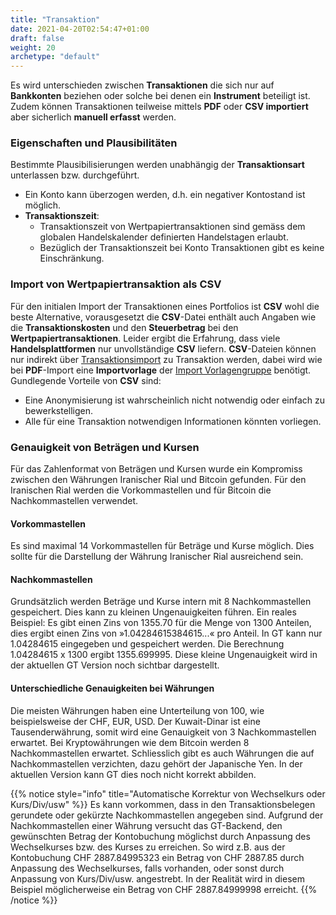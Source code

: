 ```yaml
---
title: "Transaktion"
date: 2021-04-20T02:54:47+01:00
draft: false
weight: 20
archetype: "default"
---
```

Es wird unterschieden zwischen **Transaktionen** die sich nur auf **Bankkonten** beziehen oder solche bei denen ein **Instrument** beteiligt ist. Zudem können Transaktionen teilweise mittels **PDF** oder **CSV importiert** aber sicherlich **manuell erfasst** werden.

### Eigenschaften und Plausibilitäten
Bestimmte Plausibilisierungen werden unabhängig der **Transaktionsart** unterlassen bzw. durchgeführt.  
- Ein Konto kann überzogen werden, d.h. ein negativer Kontostand ist möglich.
- **Transaktionszeit**:
  - Transaktionszeit von Wertpapiertransaktionen sind gemäss dem globalen Handelskalender definierten Handelstagen erlaubt.
  - Bezüglich der Transaktionszeit bei Konto Transaktionen gibt es keine Einschränkung.

### Import von Wertpapiertransaktion als CSV
Für den initialen Import der Transaktionen eines Portfolios ist **CSV** wohl die beste Alternative, vorausgesetzt die **CSV**-Datei enthält auch Angaben wie die **Transaktionskosten** und den **Steuerbetrag** bei den **Wertpapiertransaktionen**. Leider ergibt die Erfahrung, dass viele **Handelsplattformen** nur unvollständige **CSV** liefern. **CSV**-Dateien können nur indirekt über [Transaktionsimport](../tenantportfolio/securityaccounts/transactionimport) zu Transaktion werden, dabei wird wie bei **PDF**-Import eine **Importvorlage** der [Import Vorlagengruppe](../basedata/imptranstemplate/) benötigt. Gundlegende Vorteile von **CSV** sind:
- Eine Anonymisierung ist wahrscheinlich nicht notwendig oder einfach zu bewerkstelligen.
- Alle für eine Transaktion notwendigen Informationen könnten vorliegen.

### Genauigkeit von Beträgen und Kursen
Für das Zahlenformat von Beträgen und Kursen wurde ein Kompromiss zwischen den Währungen Iranischer Rial und Bitcoin gefunden. Für den Iranischen Rial werden die Vorkommastellen und für Bitcoin die Nachkommastellen verwendet. 

#### Vorkommastellen
Es sind maximal 14 Vorkommastellen für Beträge und Kurse möglich. Dies sollte für die Darstellung der Währung Iranischer Rial ausreichend sein.

#### Nachkommastellen
Grundsätzlich werden Beträge und Kurse intern mit 8 Nachkommastellen gespeichert. Dies kann zu kleinen Ungenauigkeiten führen. Ein reales Beispiel: Es gibt einen Zins von 1355.70 für die Menge von 1300 Anteilen, dies ergibt einen Zins von »1.04284615384615...« pro Anteil. In GT kann nur 1.04284615 eingegeben und gespeichert werden. Die Berechnung 1.04284615 x 1300 ergibt 1355.699995. Diese kleine Ungenauigkeit wird in der aktuellen GT Version noch sichtbar dargestellt.

#### Unterschiedliche Genauigkeiten bei Währungen
Die meisten Währungen haben eine Unterteilung von 100, wie beispielsweise der CHF, EUR, USD. Der Kuwait-Dinar ist eine Tausenderwährung, somit wird eine Genauigkeit von 3 Nachkommastellen erwartet. Bei Kryptowährungen wie dem Bitcoin werden 8 Nachkommastellen erwartet. Schliesslich gibt es auch Währungen die auf Nachkommastellen verzichten, dazu gehört der Japanische Yen. In der aktuellen Version kann GT dies noch nicht korrekt abbilden. 

{{% notice style="info" title="Automatische Korrektur von Wechselkurs oder Kurs/Div/usw" %}}
Es kann vorkommen, dass in den Transaktionsbelegen gerundete oder gekürzte Nachkommastellen angegeben sind. Aufgrund der Nachkommastellen einer Währung versucht das GT-Backend, den gewünschten Betrag der Kontobuchung möglichst durch Anpassung des Wechselkurses bzw. des Kurses zu erreichen. So wird z.B. aus der Kontobuchung CHF 2887.84995323 ein Betrag von CHF 2887.85 durch Anpassung des Wechselkurses, falls vorhanden, oder sonst durch Anpassung von Kurs/Div/usw. angestrebt. In der Realität wird in diesem Beispiel möglicherweise ein Betrag von CHF 2887.84999998 erreicht.
{{% /notice %}}